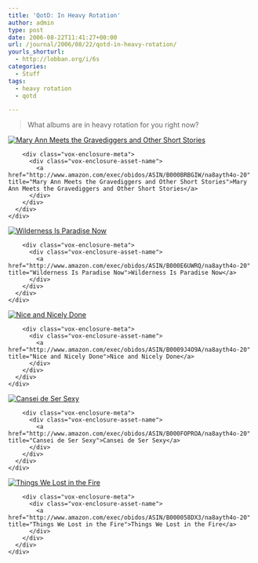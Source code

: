 ```yaml
---
title: 'QotD: In Heavy Rotation'
author: admin
type: post
date: 2006-08-22T11:41:27+00:00
url: /journal/2006/08/22/qotd-in-heavy-rotation/
yourls_shorturl:
  - http://lobban.org/i/6s
categories:
  - Stuff
tags:
  - heavy rotation
  - qotd

---
```

> What albums are in heavy rotation for you right now?



<div class="vox-enclosure vox-enclosure-center vox-enclosure-small vox-audio-enclosure">
  <div class="vox-enclosure-inner">
    <div class="vox-enclosure-list">
      <div class="vox-enclosure-item vox-audio-asset vox-last">
        <div class="vox-enclosure-image">
          <a href="http://www.amazon.com/exec/obidos/ASIN/B000BRBGIW/na8ayth4o-20" title="Mary Ann Meets the Gravediggers and Other Short Stories"><img alt="Mary Ann Meets the Gravediggers and Other Short Stories" class="asset asset-image at-xid-6a01348743f8e2970c0133f423da75970b" src="http://nonimage.typepad.com/.a/6a01348743f8e2970c0133f423da75970b-120pi" /></a>
        </div>
        
        <div class="vox-enclosure-meta">
          <div class="vox-enclosure-asset-name">
            <a href="http://www.amazon.com/exec/obidos/ASIN/B000BRBGIW/na8ayth4o-20" title="Mary Ann Meets the Gravediggers and Other Short Stories">Mary Ann Meets the Gravediggers and Other Short Stories</a>
          </div>
        </div>
      </div>
    </div>
  </div>
</div></p> 

<div class="vox-enclosure vox-enclosure-center vox-enclosure-small vox-audio-enclosure">
  <div class="vox-enclosure-inner">
    <div class="vox-enclosure-list">
      <div class="vox-enclosure-item vox-audio-asset vox-last">
        <div class="vox-enclosure-image">
          <a href="http://www.amazon.com/exec/obidos/ASIN/B000E6UWRQ/na8ayth4o-20" title="Wilderness Is Paradise Now"><img alt="Wilderness Is Paradise Now" class="asset asset-image at-xid-6a01348743f8e2970c0133f423da78970b" src="http://nonimage.typepad.com/.a/6a01348743f8e2970c0133f423da78970b-120pi" /></a>
        </div>
        
        <div class="vox-enclosure-meta">
          <div class="vox-enclosure-asset-name">
            <a href="http://www.amazon.com/exec/obidos/ASIN/B000E6UWRQ/na8ayth4o-20" title="Wilderness Is Paradise Now">Wilderness Is Paradise Now</a>
          </div>
        </div>
      </div>
    </div>
  </div>
</div>

<div class="vox-enclosure vox-enclosure-center vox-enclosure-small vox-audio-enclosure">
  <div class="vox-enclosure-inner">
    <div class="vox-enclosure-list">
      <div class="vox-enclosure-item vox-audio-asset vox-last">
        <div class="vox-enclosure-image">
          <a href="http://www.amazon.com/exec/obidos/ASIN/B0009J4O9A/na8ayth4o-20" title="Nice and Nicely Done"><img alt="Nice and Nicely Done" class="asset asset-image at-xid-6a01348743f8e2970c0133f423da7b970b" src="http://nonimage.typepad.com/.a/6a01348743f8e2970c0133f423da7b970b-120pi" /></a>
        </div>
        
        <div class="vox-enclosure-meta">
          <div class="vox-enclosure-asset-name">
            <a href="http://www.amazon.com/exec/obidos/ASIN/B0009J4O9A/na8ayth4o-20" title="Nice and Nicely Done">Nice and Nicely Done</a>
          </div>
        </div>
      </div>
    </div>
  </div>
</div>

<div class="vox-enclosure vox-enclosure-center vox-enclosure-small vox-audio-enclosure">
  <div class="vox-enclosure-inner">
    <div class="vox-enclosure-list">
      <div class="vox-enclosure-item vox-audio-asset vox-last">
        <div class="vox-enclosure-image">
          <a href="http://www.amazon.com/exec/obidos/ASIN/B000FOPROA/na8ayth4o-20" title="Cansei de Ser Sexy"><img alt="Cansei de Ser Sexy" class="asset asset-image at-xid-6a01348743f8e2970c0133f423da7e970b" src="http://nonimage.typepad.com/.a/6a01348743f8e2970c0133f423da7e970b-120pi" /></a>
        </div>
        
        <div class="vox-enclosure-meta">
          <div class="vox-enclosure-asset-name">
            <a href="http://www.amazon.com/exec/obidos/ASIN/B000FOPROA/na8ayth4o-20" title="Cansei de Ser Sexy">Cansei de Ser Sexy</a>
          </div>
        </div>
      </div>
    </div>
  </div>
</div>

<div class="vox-enclosure vox-enclosure-center vox-enclosure-small vox-audio-enclosure">
  <div class="vox-enclosure-inner">
    <div class="vox-enclosure-list">
      <div class="vox-enclosure-item vox-audio-asset vox-last">
        <div class="vox-enclosure-image">
          <a href="http://www.amazon.com/exec/obidos/ASIN/B000058DX3/na8ayth4o-20" title="Things We Lost in the Fire"><img alt="Things We Lost in the Fire" class="asset asset-image at-xid-6a01348743f8e2970c0133f423da89970b" src="http://nonimage.typepad.com/.a/6a01348743f8e2970c0133f423da89970b-120pi" /></a>
        </div>
        
        <div class="vox-enclosure-meta">
          <div class="vox-enclosure-asset-name">
            <a href="http://www.amazon.com/exec/obidos/ASIN/B000058DX3/na8ayth4o-20" title="Things We Lost in the Fire">Things We Lost in the Fire</a>
          </div>
        </div>
      </div>
    </div>
  </div>
</div>